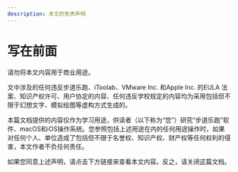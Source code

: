 ```yaml
---
description: 本文的免责声明
---
```


# 写在前面

请勿将本文内容用于商业用途。

文中涉及的任何违反步道乐跑、iToolab、VMware Inc. 和Apple Inc. 的EULA 法案、知识产权许可、用户协定的内容、任何违反学校规定的内容均为采用包括但不限于幻想文字、模拟绘图等虚构方式生成的。

本篇文档提供的内容仅作为学习用途，供读者（以下称为“您”）研究“步道乐跑”软件、macOS和iOS操作系统。您参照包括上述用途在内的任何用途操作时，如果对任何个人、单位造成了包括但不限于名誉权、知识产权、财产权等任何权利的侵害，本文作者不负任何责任。

如果您同意上述声明，请点击下方链接来查看本文内容。反之，请关闭这篇文档。
